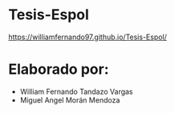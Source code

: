 # Tesis-Espol
https://williamfernando97.github.io/Tesis-Espol/

# Elaborado por: 
- William Fernando Tandazo Vargas
- Miguel Angel Morán Mendoza
